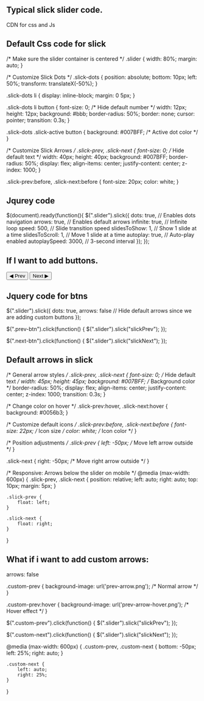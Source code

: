 ## Typical slick slider code.


CDN for css and Js

<!-- jQuery -->
<script src="https://code.jquery.com/jquery-3.6.4.min.js"></script>

<!-- Slick Slider CSS -->
<link rel="stylesheet" type="text/css" href="https://cdnjs.cloudflare.com/ajax/libs/slick-carousel/1.8.1/slick.min.css"/>
<link rel="stylesheet" type="text/css" href="https://cdnjs.cloudflare.com/ajax/libs/slick-carousel/1.8.1/slick-theme.min.css"/>

<!-- Slick Slider JS -->
<script src="https://cdnjs.cloudflare.com/ajax/libs/slick-carousel/1.8.1/slick.min.js"></script>




## Default Css code for slick

/* Make sure the slider container is centered */
.slider {
    width: 80%;
    margin: auto;
}

/* Customize Slick Dots */
.slick-dots {
    position: absolute;
    bottom: 10px;
    left: 50%;
    transform: translateX(-50%);
}

.slick-dots li {
    display: inline-block;
    margin: 0 5px;
}

.slick-dots li button {
    font-size: 0; /* Hide default number */
    width: 12px;
    height: 12px;
    background: #bbb;
    border-radius: 50%;
    border: none;
    cursor: pointer;
    transition: 0.3s;
}

.slick-dots .slick-active button {
    background: #007BFF; /* Active dot color */
}

/* Customize Slick Arrows */
.slick-prev, .slick-next {
    font-size: 0; /* Hide default text */
    width: 40px;
    height: 40px;
    background: #007BFF;
    border-radius: 50%;
    display: flex;
    align-items: center;
    justify-content: center;
    z-index: 1000;
}

.slick-prev:before, .slick-next:before {
    font-size: 20px;
    color: white;
}





## Jqurey code 

$(document).ready(function(){
    $(".slider").slick({
        dots: true,  // Enables dots navigation
        arrows: true, // Enables default arrows
        infinite: true, // Infinite loop
        speed: 500, // Slide transition speed
        slidesToShow: 1, // Show 1 slide at a time
        slidesToScroll: 1, // Move 1 slide at a time
        autoplay: true, // Auto-play enabled
        autoplaySpeed: 3000, // 3-second interval
    });
});


## If I want to add buttons.

<button class="prev-btn">◀ Prev</button>
<button class="next-btn">Next ▶</button>


## Jquery code for btns


$(".slider").slick({
    dots: true,
    arrows: false // Hide default arrows since we are adding custom buttons
});

$(".prev-btn").click(function() {
    $(".slider").slick("slickPrev");
});

$(".next-btn").click(function() {
    $(".slider").slick("slickNext");
});




## Default arrows in slick

/* General arrow styles */
.slick-prev, .slick-next {
    font-size: 0; /* Hide default text */
    width: 45px;
    height: 45px;
    background: #007BFF; /* Background color */
    border-radius: 50%;
    display: flex;
    align-items: center;
    justify-content: center;
    z-index: 1000;
    transition: 0.3s;
}

/* Change color on hover */
.slick-prev:hover, .slick-next:hover {
    background: #0056b3;
}

/* Customize default icons */
.slick-prev:before, .slick-next:before {
    font-size: 22px; /* Icon size */
    color: white; /* Icon color */
}

/* Position adjustments */
.slick-prev {
    left: -50px; /* Move left arrow outside */
}

.slick-next {
    right: -50px; /* Move right arrow outside */
}

/* Responsive: Arrows below the slider on mobile */
@media (max-width: 600px) {
    .slick-prev, .slick-next {
        position: relative;
        left: auto;
        right: auto;
        top: 10px;
        margin: 5px;
    }
    
    .slick-prev {
        float: left;
    }
    
    .slick-next {
        float: right;
    }
}


## What if i want to add custom arrows:

arrows: false


<div class="custom-prev"></div>
<div class="custom-next"></div>


.custom-prev {
    background-image: url('prev-arrow.png'); /* Normal arrow */
}

.custom-prev:hover {
    background-image: url('prev-arrow-hover.png'); /* Hover effect */
}



$(".custom-prev").click(function() {
    $(".slider").slick("slickPrev");
});

$(".custom-next").click(function() {
    $(".slider").slick("slickNext");
});

@media (max-width: 600px) {
    .custom-prev, .custom-next {
        bottom: -50px;
        left: 25%;
        right: auto;
    }

    .custom-next {
        left: auto;
        right: 25%;
    }
}



